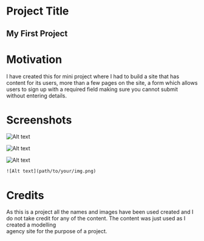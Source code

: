 # Project Title

## My First Project

# Motivation 

<p>I have created this for mini project where I had to build a site that has content
for its users, more than a few pages on the site, a form which allows users to sign up
with a required field making sure you cannot submit without entering details.</p>

# Screenshots 

 ![Alt text](path/to/your/img.png)
 
  ![Alt text](path/to/your/img.png)
  
   ![Alt text](path/to/your/img.png)
   
    ![Alt text](path/to/your/img.png)
    
# Credits

As this is a project all the names and images have been used created and I do not 
take credit for any of the content. The content was just used as I created a modelling  
agency site for the purpose of a project.



